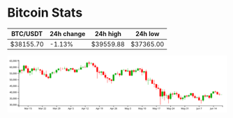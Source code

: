 # Bitcoin Stats

BTC/USDT|24h change|24h high|24h low|
|---|---|---|---|
|$38155.70|-1.13%|$39559.88|$37365.00|

<img src="./chart.svg">
